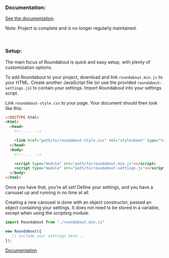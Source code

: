 ### Documentation:

[See the documentation](https://dougalcaleb.github.io/roundabout/docs).

Note: Project is complete and is no longer regularly maintained.

<br/>

### Setup:

The main focus of Roundabout is quick and easy setup, with plenty of customization options.

To add Roundabout to your project, download and link ```roundabout.min.js``` to your HTML. Create another JavaScript file (or use the provided ```roundabout-settings.js```) to contain your settings. Import Roundabout into your settings script.


Link ```roundabout-style.css``` to your page. Your document should then look like this:

```html
<!DOCTYPE html>
<html>
  <head>
    <!-- ... -->

    <link href="path/to/roundabout-style.css" rel="stylesheet" type="text/css">
  </head>
  <body>
    <!-- ... -->

    <script type="module" src="path/to/roundabout.min.js"></script>
    <script type="module" src="path/to/roundabout-settings.js"></script>
  </body>
</html>
```

Once you have that, you're all set! Define your settings, and you have a carousel up and running in no time at all.

Creating a new carousel is done with an object constructor, passed an object containing your settings. It does not need to be stored in a variable, except when using the scripting module.
```javascript
import Roundabout from "./roundabout.min.js"

new Roundabout({
   // include your settings here...
});
```

[Documentation](https://dougalcaleb.github.io/roundabout/setup.html)